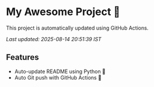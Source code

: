 # My Awesome Project 🚀

This project is automatically updated using GitHub Actions.

_Last updated: 2025-08-14 20:51:39 IST_

## Features
- Auto-update README using Python 🐍
- Auto Git push with GitHub Actions 🤖
